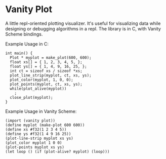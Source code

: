 # Vanity Plot

A little repl-oriented plotting visualizer. It's useful for visualizing data while designing or debugging algorithms in a repl. The library is in C, with Vanity Scheme bindings.

Example Usage in C:

```
int main() {
  Plot * myplot = make_plot(600, 600);
  float xs[] = { 1, 2, 3, 4, 5, };
  float ys[] = { 1, 4, 9, 16, 25, };
  int ct = sizeof xs / sizeof *xs;
  plot_line_strip(myplot, ct, xs, ys);
  plot_color(myplot, 1, 0, 0);
  plot_points(myplot, ct, xs, ys);
  while(plot_alive(myplot))
    ;
  close_plot(myplot);
}
```

Example Usage in Vanity Scheme:

```
(import (vanity plot))
(define myplot (make-plot 600 600))
(define xs #f32(1 2 3 4 5))
(define ys #f32(1 4 9 16 25))
(plot-line-strip myplot xs ys)
(plot_color myplot 1 0 0)
(plot-points myplot xs ys)
(let loop () (if (plot-alive? myplot) (loop)))
```
